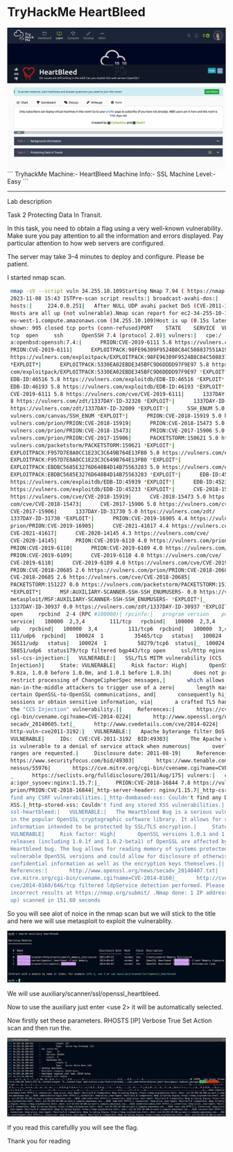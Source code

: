 # TryHackMe HeartBleed

<div style="text-align: center;">
  <img src="/assets/HeartBleed1.webp" alt="mannaully
" width="600">
</div>
```
TryhackMe Machine:- HeartBleed
Machine Info:- SSL
Machine Level:- Easy
```

---
Lab description

Task 2 Protecting Data In Transit.

In this task, you need to obtain a flag using a very well-known vulnerability. Make sure you pay attention to all the information and errors displayed. Pay particular attention to how web servers are configured.

The server may take 3–4 minutes to deploy and configure. Please be patient.

I started nmap scan.

```bash
 nmap -sV --script vuln 34.255.10.109Starting Nmap 7.94 ( https://nmap.org ) at
 2023-11-08 15:43 ISTPre-scan script results:| broadcast-avahi-dos:|   Discovered
 hosts:|     224.0.0.251|   After NULL UDP avahi packet DoS (CVE-2011-1002).|_  
 Hosts are all up (not vulnerable).Nmap scan report for ec2-34-255-10-109.
 eu-west-1.compute.amazonaws.com (34.255.10.109)Host is up (0.15s latency).Not 
 shown: 995 closed tcp ports (conn-refused)PORT    STATE    SERVICE  VERSION22/
 tcp  open     ssh      OpenSSH 7.4 (protocol 2.0)| vulners:|   cpe:/
 a:openbsd:openssh:7.4:|      PRION:CVE-2019-6111 5.8 https://vulners.com/prion/
 PRION:CVE-2019-6111|      EXPLOITPACK:98FE96309F9524B8C84C508837551A19 5.8 
 https://vulners.com/exploitpack/EXPLOITPACK:98FE96309F9524B8C84C508837551A19 
 *EXPLOIT*|      EXPLOITPACK:5330EA02EBDE345BFC9D6DDDD97F9E97 5.8 https://vulners.
 com/exploitpack/EXPLOITPACK:5330EA02EBDE345BFC9D6DDDD97F9E97 *EXPLOIT*|      
 EDB-ID:46516 5.8 https://vulners.com/exploitdb/EDB-ID:46516 *EXPLOIT*|      
 EDB-ID:46193 5.8 https://vulners.com/exploitdb/EDB-ID:46193 *EXPLOIT*|      
 CVE-2019-6111 5.8 https://vulners.com/cve/CVE-2019-6111|      1337DAY-ID-32328 5.
 8 https://vulners.com/zdt/1337DAY-ID-32328 *EXPLOIT*|      1337DAY-ID-32009 5.8 
 https://vulners.com/zdt/1337DAY-ID-32009 *EXPLOIT*|      SSH_ENUM 5.0 https://
 vulners.com/canvas/SSH_ENUM *EXPLOIT*|      PRION:CVE-2018-15919 5.0 https://
 vulners.com/prion/PRION:CVE-2018-15919|      PRION:CVE-2018-15473 5.0 https://
 vulners.com/prion/PRION:CVE-2018-15473|      PRION:CVE-2017-15906 5.0 https://
 vulners.com/prion/PRION:CVE-2017-15906|      PACKETSTORM:150621 5.0 https://
 vulners.com/packetstorm/PACKETSTORM:150621 *EXPLOIT*|      
 EXPLOITPACK:F957D7E8A0CC1E23C3C649B764E13FB0 5.0 https://vulners.com/exploitpack/
 EXPLOITPACK:F957D7E8A0CC1E23C3C649B764E13FB0 *EXPLOIT*|      
 EXPLOITPACK:EBDBC5685E3276D648B4D14B75563283 5.0 https://vulners.com/exploitpack/
 EXPLOITPACK:EBDBC5685E3276D648B4D14B75563283 *EXPLOIT*|      EDB-ID:45939 5.0 
 https://vulners.com/exploitdb/EDB-ID:45939 *EXPLOIT*|      EDB-ID:45233 5.0 
 https://vulners.com/exploitdb/EDB-ID:45233 *EXPLOIT*|      CVE-2018-15919 5.0 
 https://vulners.com/cve/CVE-2018-15919|      CVE-2018-15473 5.0 https://vulners.
 com/cve/CVE-2018-15473|      CVE-2017-15906 5.0 https://vulners.com/cve/
 CVE-2017-15906|      1337DAY-ID-31730 5.0 https://vulners.com/zdt/
 1337DAY-ID-31730 *EXPLOIT*|      PRION:CVE-2019-16905 4.4 https://vulners.com/
 prion/PRION:CVE-2019-16905|      CVE-2021-41617 4.4 https://vulners.com/cve/
 CVE-2021-41617|      CVE-2020-14145 4.3 https://vulners.com/cve/
 CVE-2020-14145|      PRION:CVE-2019-6110 4.0 https://vulners.com/prion/
 PRION:CVE-2019-6110|      PRION:CVE-2019-6109 4.0 https://vulners.com/prion/
 PRION:CVE-2019-6109|      CVE-2019-6110 4.0 https://vulners.com/cve/
 CVE-2019-6110|      CVE-2019-6109 4.0 https://vulners.com/cve/CVE-2019-6109|      
 PRION:CVE-2018-20685 2.6 https://vulners.com/prion/PRION:CVE-2018-20685|      
 CVE-2018-20685 2.6 https://vulners.com/cve/CVE-2018-20685|      
 PACKETSTORM:151227 0.0 https://vulners.com/packetstorm/PACKETSTORM:151227 
 *EXPLOIT*|      MSF:AUXILIARY-SCANNER-SSH-SSH_ENUMUSERS- 0.0 https://vulners.com/
 metasploit/MSF:AUXILIARY-SCANNER-SSH-SSH_ENUMUSERS- *EXPLOIT*|_     
 1337DAY-ID-30937 0.0 https://vulners.com/zdt/1337DAY-ID-30937 *EXPLOIT*111/tcp 
 open     rpcbind  2-4 (RPC #100000)| rpcinfo:|   program version    port/proto  
 service|   100000  2,3,4        111/tcp   rpcbind|   100000  2,3,4        111/
 udp   rpcbind|   100000  3,4          111/tcp6  rpcbind|   100000  3,4          
 111/udp6  rpcbind|   100024  1          35465/tcp   status|   100024  1          
 36511/udp   status|   100024  1          58279/tcp6  status|_  100024  1          
 58851/udp6  status179/tcp filtered bgp443/tcp open     ssl/http nginx 1.15.7| 
 ssl-ccs-injection:|   VULNERABLE:|   SSL/TLS MITM vulnerability (CCS 
 Injection)|     State: VULNERABLE|     Risk factor: High|       OpenSSL before 0.
 9.8za, 1.0.0 before 1.0.0m, and 1.0.1 before 1.0.1h|       does not properly 
 restrict processing of ChangeCipherSpec messages,|       which allows 
 man-in-the-middle attackers to trigger use of a zero|       length master key in 
 certain OpenSSL-to-OpenSSL communications, and|       consequently hijack 
 sessions or obtain sensitive information, via|       a crafted TLS handshake, aka 
 the "CCS Injection" vulnerability.||     References:|       https://cve.mitre.org/
 cgi-bin/cvename.cgi?name=CVE-2014-0224|       http://www.openssl.org/news/
 secadv_20140605.txt|_      http://www.cvedetails.com/cve/2014-0224| 
 http-vuln-cve2011-3192:|   VULNERABLE:|   Apache byterange filter DoS|     State: 
 VULNERABLE|     IDs:  CVE:CVE-2011-3192  BID:49303|       The Apache web server 
 is vulnerable to a denial of service attack when numerous|       overlapping byte 
 ranges are requested.|     Disclosure date: 2011-08-19|     References:|       
 https://www.securityfocus.com/bid/49303|       https://www.tenable.com/plugins/
 nessus/55976|       https://cve.mitre.org/cgi-bin/cvename.cgi?name=CVE-2011-3192|
 _      https://seclists.org/fulldisclosure/2011/Aug/175| vulners:|   cpe:/
 a:igor_sysoev:nginx:1.15.7:|_     PRION:CVE-2018-16844 7.8 https://vulners.com/
 prion/PRION:CVE-2018-16844|_http-server-header: nginx/1.15.7|_http-csrf: Couldn't 
 find any CSRF vulnerabilities.|_http-dombased-xss: Couldn't find any DOM based 
 XSS.|_http-stored-xss: Couldn't find any stored XSS vulnerabilities.| 
 ssl-heartbleed:|   VULNERABLE:|   The Heartbleed Bug is a serious vulnerability 
 in the popular OpenSSL cryptographic software library. It allows for stealing 
 information intended to be protected by SSL/TLS encryption.|     State: 
 VULNERABLE|     Risk factor: High|       OpenSSL versions 1.0.1 and 1.0.2-beta 
 releases (including 1.0.1f and 1.0.2-beta1) of OpenSSL are affected by the 
 Heartbleed bug. The bug allows for reading memory of systems protected by the 
 vulnerable OpenSSL versions and could allow for disclosure of otherwise encrypted 
 confidential information as well as the encryption keys themselves.||     
 References:|       http://www.openssl.org/news/secadv_20140407.txt|       https://
 cve.mitre.org/cgi-bin/cvename.cgi?name=CVE-2014-0160|_      http://cvedetails.com/
 cve/2014-0160/646/tcp filtered ldpService detection performed. Please report any 
 incorrect results at https://nmap.org/submit/ .Nmap done: 1 IP address (1 host 
 up) scanned in 151.60 seconds
```

So you will see alot of noice in the nmap scan but we will stick to the title and here we will use metasploit to exploit the vulnerablity.

<div style="text-align: center;">
  <img src="/assets/HeartBleed2.webp" alt="mannaully
" width="550">
</div>

We will use auxiliary/scanner/ssl/openssl_heartbleed.

Now to use the auxiliary just enter <use 2> it will be automatically selected.

Now firstly set these parameters.
RHOSTS [IP] Verbose True Set Action scan and then run the.

<div style="text-align: center;">
  <img src="/assets/HeartBleed3 .webp" alt="mannaully
" width="550">
</div>

If you read this carefullly you will see the flag.

Thank you for reading
